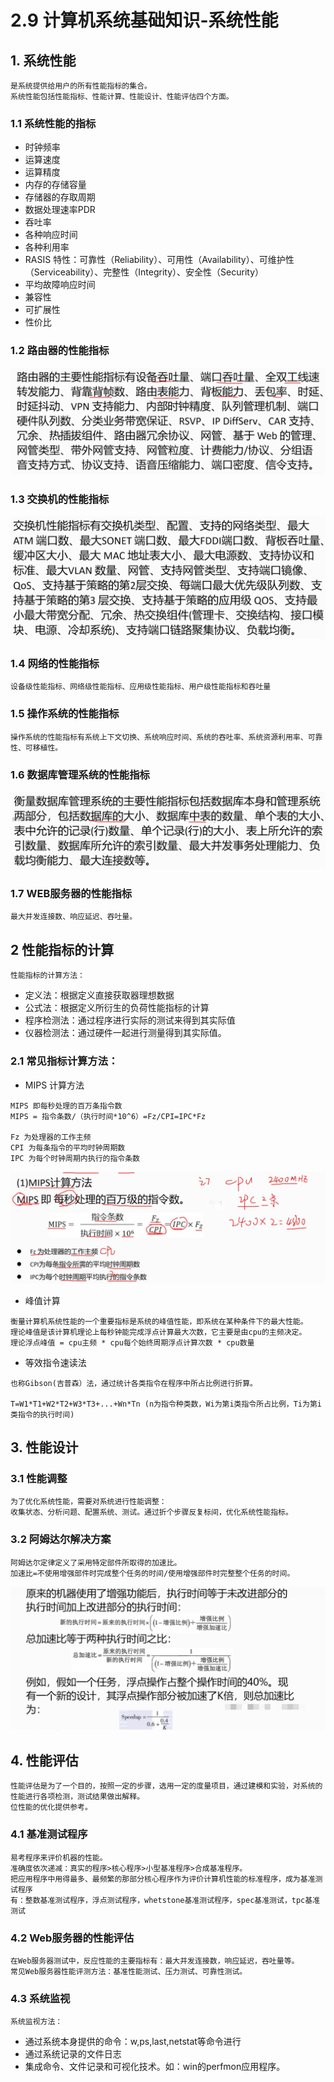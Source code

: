 # 2.9 计算机系统基础知识-系统性能

## 1. 系统性能
    是系统提供给用户的所有性能指标的集合。
    系统性能包括性能指标、性能计算、性能设计、性能评估四个方面。

### 1.1 系统性能的指标

- 时钟频率
- 运算速度
- 运算精度
- 内存的存储容量
- 存储器的存取周期
- 数据处理速率PDR
- 吞吐率
- 各种响应时间
- 各种利用率
- RASIS 特性：可靠性（Reliability）、可用性（Availability）、可维护性（Serviceability）、完整性（Integrity）、安全性（Security）
- 平均故障响应时间
- 兼容性
- 可扩展性
- 性价比


### 1.2 路由器的性能指标
![路由器的性能指标](./source/image/2.9-01.png)

### 1.3 交换机的性能指标
![路由器的性能指标](./source/image/2.9-02.png)


### 1.4 网络的性能指标
    设备级性能指标、网络级性能指标、应用级性能指标、用户级性能指标和吞吐量

### 1.5 操作系统的性能指标
    操作系统的性能指标有系统上下文切换、系统响应时间、系统的吞吐率、系统资源利用率、可靠性、可移植性。

### 1.6 数据库管理系统的性能指标
![路由器的性能指标](./source/image/2.9-03.png)

### 1.7 WEB服务器的性能指标
    最大并发连接数、响应延迟、吞吐量。

## 2 性能指标的计算
    性能指标的计算方法：
- 定义法：根据定义直接获取器理想数据
- 公式法：根据定义所衍生的负荷性能指标的计算
- 程序检测法：通过程序进行实际的测试来得到其实际值
- 仪器检测法：通过硬件一起进行测量得到其实际值。

### 2.1 常见指标计算方法：

- MIPS 计算方法
```text
MIPS 即每秒处理的百万条指令数
MIPS = 指令条数/（执行时间*10^6）=Fz/CPI=IPC*Fz

Fz 为处理器的工作主频
CPI 为每条指令的平均时钟周期数
IPC 为每个时钟周期内执行的指令条数
```
![路由器的性能指标](./source/image/2.9-04.png)


- 峰值计算
```text
衡量计算机系统性能的一个重要指标是系统的峰值性能，即系统在某种条件下的最大性能。
理论峰值是该计算机理论上每秒钟能完成浮点计算最大次数，它主要是由cpu的主频决定。
理论浮点峰值 = cpu主频 * cpu每个始终周期浮点计算次数 * cpu数量
```

- 等效指令速读法
```text
也称Gibson(吉普森）法，通过统计各类指令在程序中所占比例进行折算。

T=W1*T1+W2*T2+W3*T3+...+Wn*Tn (n为指令种类数，Wi为第i类指令所占比例，Ti为第i类指令的执行时间)
```

## 3. 性能设计

### 3.1 性能调整
    为了优化系统性能，需要对系统进行性能调整：
    收集状态、分析问题、配置系统、测试。通过折个步骤反复标间，优化系统性能指标。

### 3.2 阿姆达尔解决方案
    阿姆达尔定律定义了采用特定部件所取得的加速比。
    加速比=不使用增强部件时完成整个任务的时间/使用增强部件时完整整个任务的时间。
![路由器的性能指标](./source/image/2.9-05.png)

## 4. 性能评估
    性能评估是为了一个目的，按照一定的步骤，选用一定的度量项目，通过建模和实验，对系统的性能进行各项检测，测试结果做出解释。
    位性能的优化提供参考。

### 4.1 基准测试程序
    易考程序来评价机器的性能。
    准确度依次递减：真实的程序>核心程序>小型基准程序>合成基准程序。
    把应用程序中用得最多、最频繁的那部分核心程序作为评价计算机性能的标准程序，成为基准测试程序
    有：整数基准测试程序，浮点测试程序，whetstone基准测试程序，spec基准测试，tpc基准测试

### 4.2 Web服务器的性能评估
    在Web服务器测试中，反应性能的主要指标有：最大并发连接数，响应延迟，吞吐量等。
    常见Web服务器性能评测方法：基准性能测试、压力测试、可靠性测试。

### 4.3 系统监视
    系统监视方法：
- 通过系统本身提供的命令：w,ps,last,netstat等命令进行
- 通过系统记录的文件日志
- 集成命令、文件记录和可视化技术。如：win的perfmon应用程序。